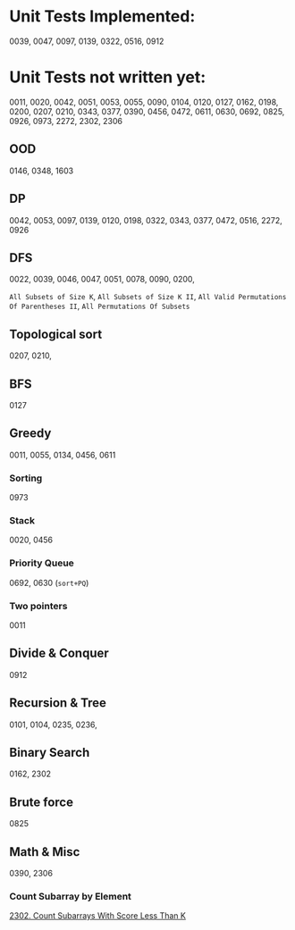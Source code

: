 # Unit Tests Implemented:

0039, 0047, 0097, 0139, 0322, 0516, 0912

# Unit Tests not written yet:
0011, 0020, 0042, 0051, 0053, 0055, 0090, 0104, 0120, 0127, 0162, 0198, 0200, 0207, 0210, 0343, 0377, 0390, 0456, 0472, 0611, 0630, 0692, 0825, 0926, 0973, 2272, 2302, 2306

## OOD
0146, 0348, 1603

## DP
0042, 0053, 0097, 0139, 0120, 0198, 0322, 0343, 0377, 0472, 0516, 2272, 0926

## DFS
0022, 0039, 0046, 0047, 0051, 0078, 0090, 0200,

`All Subsets of Size K`, `All Subsets of Size K II`, `All Valid Permutations Of Parentheses II`, `All Permutations Of Subsets`

## Topological sort
0207, 0210,

## BFS
0127

## Greedy
0011, 0055, 0134, 0456, 0611

### Sorting
0973

### Stack
0020, 0456

### Priority Queue
0692, 0630 (`sort+PQ`)

### Two pointers
0011

## Divide & Conquer
0912

## Recursion & Tree
0101, 0104, 0235, 0236, 

## Binary Search
0162, 2302

## Brute force
0825

## Math & Misc
0390, 2306

### Count Subarray by Element
[2302. Count Subarrays With Score Less Than K](https://leetcode.com/problems/count-subarrays-with-score-less-than-k/submissions/)
